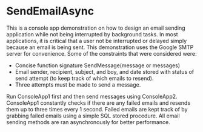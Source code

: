 # SendEmailAsync
This is a console app demonstration on how to design an email sending application while not being interrupted by background tasks. In most applications, it is critical that a user not be interrupted or delayed simply because an email is being sent. This demonstration uses the Google SMTP server for convenience. Some of the constraints that were considered were:

- Concise function signature SendMessage(message or messages)
- Email sender, recipient, subject, and boy, and date stored with status of send attempt (to keep track of which emails to resend).
- Three attempts must be made to send a message.

Run ConsoleApp1 first and then send messages using ConsoleApp2. ConsoleApp1 constantly checks if there are any failed emails and resends them up to three times every 1 second. Failed emails are kept track of by grabbing failed emails using a simple SQL stored procedure. All email sending methods are ran asynchronously for better performance.
